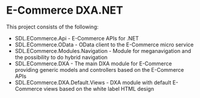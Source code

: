 E-Commerce DXA.NET 
===========================

This project consists of the following:
 * SDL.ECommerce.Api - E-Commerce APIs for .NET
 * SDL.ECommerce.OData - OData client to the E-Commerce micro service
 * SDL.ECommerce.Modules.Navigation - Module for meganavigation and the possibility to do hybrid navigation
 * SDL.ECommerce.DXA - The main DXA module for E-Commerce providing generic models and controllers based on the E-Commerce APIs
 * SDL.ECommerce.DXA.Default.Views - DXA module with default E-Commerce views based on the white label HTML design

